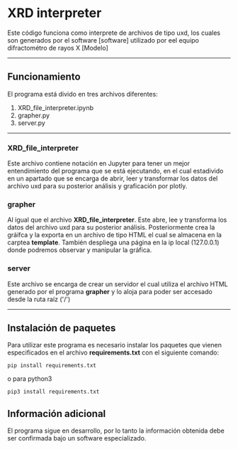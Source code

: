 # XRD interpreter

Este código funciona como interprete de archivos de tipo uxd, los cuales son generados por el software [software] utilizado por eel equipo difractométro de rayos X [Modelo]

---

## Funcionamiento

El programa está divido en tres archivos diferentes:
1. XRD_file_interpreter.ipynb 
2. grapher.py
3. server.py

---

### XRD_file_interpreter

Este archivo contiene notación en Jupyter para tener un mejor entendimiento del programa que se está ejecutando, en el cual estadivido en un apartado que se encarga de abrir, leer y transformar los datos del archivo uxd para su posterior análisis y graficación por plotly.

### grapher

Al igual que el archivo __XRD_file_interpreter__. Este abre, lee y transforma los datos del archivo uxd para su posterior análisis. Posteriormente crea la gráifca y la exporta en un archivo de tipo HTML el cual se almacena en la carptea __template__. También despliega una página en la ip local (127.0.0.1) donde podremos observar y manipular la gráfica.

### server

Este archivo se encarga de crear un servidor el cual utiliza el archivo HTML generado por el programa __grapher__ y lo aloja para poder ser accesado desde la ruta raíz ('/')

---

## Instalación de paquetes

Para utilizar este programa es necesario instalar los paquetes que vienen especificados en el archivo __requirements.txt__ con el siguiente comando:

`pip install requirements.txt`

o para python3

`pip3 install requirements.txt`

## Información adicional 

El programa sigue en desarrollo, por lo tanto la información obtenida debe ser confirmada bajo un software especializado.
